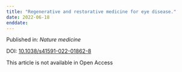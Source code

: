 ```yaml
---
title: "Regenerative and restorative medicine for eye disease."
date: 2022-06-18
enddate:
---
```


Published in: *Nature medicine*

DOI: [10.1038/s41591-022-01862-8](https://doi.org/10.1038/s41591-022-01862-8)

This article is not available in Open Access


